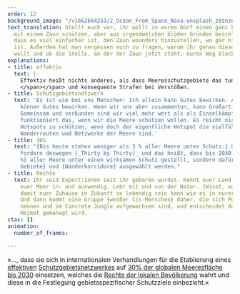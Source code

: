 ```yaml
---
order: 12
background_image: "/v1662664253/2_Ocean_From_Space_Nasa-unsplash_z0znzq_f7vio7.jpg"
text_translation: Stellt euch vor, ihr wollt in eurem Dorf einen ganz besonderen Apfelbaum
  mit einem Zaun schützen, aber aus irgendwelchen blöden Gründen beschließt das Bauamt,
  dass es viel einfacher ist, den Zaun woanders hinzustellen, wo gar nichts zu schützen
  ist. Außerdem hat man vergessen euch zu fragen, warum ihr genau diesen Baum schützen
  wollt und ob die Stelle, an der der Zaun jetzt steht, euren Weg blockiert.
explanations:
- title: effektiv
  text: |-
    Effektiv heißt nichts anderes, als dass Meeresschutzgebiete das tun können, was sie sollen: Meereslebewesen einen Rückzugsort schaffen, an dem sie sich wirklich erholen können. Dazu braucht es dreierlei: eine <span class="expander"><span class="trigger">ganzheitliche Gebietsplanung </span><span class="info">Zwei Beispiele: 1. Ein Schutzgebiet sollte groß genug sein, um wirksam zu schützen. 2. Zwischen Schutzgebieten müssen Wanderkorridore eingerichtet werden. </span></span>, <span class="expander"><span class="trigger">strikte Kontrollen </span><span class="info">sodass z. B. illegaler Fischerei nicht Tor und Tür offengelassen werden
    </span></span> und konsequente Strafen bei Verstößen.
- title: Schutzgebietsnetzwerk
  text: 'Es ist wie bei uns Menschen: Ich allein kann Gutes bewirken. Auch andere
    können Gutes bewirken. Wenn wir uns aber zusammentun, kann Großartiges entstehen.
    Gemeinsam und verbunden sind wir viel mehr wert als als Einzelkämpfer:innen. Genauso
    funktioniert das, wenn wir die Meere schützen wollen. Es reicht nicht, spezifische
    Hotspots zu schützen, wenn doch der eigentliche Hotspot die vielfältigen Verbindungen,
    Wanderrouten und Netzwerke der Meere sind.'
- title: 30%
  text: "{Bis heute stehen weniger als 3 % aller Meere unter Schutz.} Umweltverbände
    fordern deswegen {_Thirty by Thirty}_ und das heißt, dass bis 2030 nicht nur {30
    %} aller Meere unter einen wirksamen Schutz gestellt, sondern dafür auch die {richtigen
    Gebiete} und {Wanderkorridore} ausgewählt werden."
- title: Rechte
  text: Ihr seid Expert:innen seit ihr geboren wurdet. Kennt euer Land, eure Küste,
    euer Meer in- und auswendig. Lebt mit und von der Natur. {Wisst, was es braucht,
    damit euer Zuhause in Zukunft so lebendig sein kann wie es in eurer Kindheit war.}
    Und dann kommt eine Gruppe {weißer Cis-Menschen} daher, die sich Politiker:innen
    nennen und im Concrete Jungle aufgewachsen sind, und entscheidet darüber wie eure
    Heimat gemanagt wird.
ctas: []
animation:
  number_of_frames: 

---
```

»…, dass sie sich in internationalen Verhandlungen für die Etablierung eines [effektiven](# "effektiv") [Schutzgebietsnetzwerkes](# "Schutzgebietsnetzwerk") auf [30% der globalen Meeresfläche bis 2030](# "30%") einsetzen, welches die [Rechte der lokalen Bevölkerung](# "Rechte") wahrt und diese in die Festlegung gebietsspezifischer Schutzziele einbezieht.«